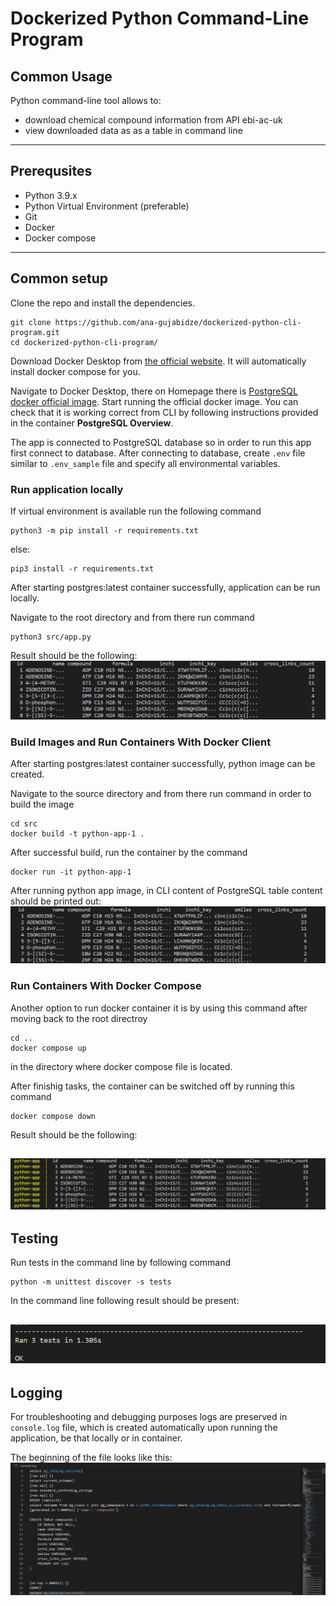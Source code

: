 # Dockerized Python Command-Line Program

## Common Usage
Python command-line tool allows to:
- download chemical compound information from API ebi-ac-uk
- view downloaded data as as a table in command line

---
## Prerequsites
- Python 3.9.x
- Python Virtual Environment (preferable)
- Git
- Docker
- Docker compose
---
## Common setup
Clone the repo and install the dependencies.
```
git clone https://github.com/ana-gujabidze/dockerized-python-cli-program.git
cd dockerized-python-cli-program/
```

Download Docker Desktop from [the official website](https://docs.docker.com/desktop/). It will automatically install docker compose for you.

Navigate to Docker Desktop, there on Homepage there is [PostgreSQL docker official image](https://hub.docker.com/_/postgres).
Start running the official docker image.
You can check that it is working correct from CLI by following instructions provided in the container **PostgreSQL Overview**. 

The app is connected to PostgreSQL database so in order to run this app first connect to database. After connecting to database, create `.env` file similar to `.env_sample` file and specify all environmental variables.

### Run application locally

If virtual environment is available run the following command

```
python3 -m pip install -r requirements.txt
```

else:
```
pip3 install -r requirements.txt
```

After starting postgres:latest container successfully, application can be run locally. 

Navigate to the root directory and from there run command
```
python3 src/app.py
```

Result should be the following:
![executed_test_cases](__screenshots/local_run.png?raw=true "Title")

### Build Images and Run Containers With Docker Client

After starting postgres:latest container successfully, python image can be created. 

Navigate to the source directory and from there run command in order to build the image
```
cd src
docker build -t python-app-1 .
```
After successful build, run the container by the command
```
docker run -it python-app-1
```

After running python app image, in CLI content of PostgreSQL table content should be printed out:
![executed_test_cases](__screenshots/docker_client_result.png?raw=true "Title")

### Run Containers With Docker Compose

Another option to run docker container it is by using this command after moving back to the root directroy
```
cd ..
docker compose up
``` 
in the directory where docker compose file is located.

After finishig tasks, the container can be switched off by running this command 
```
docker compose down
```

Result should be the following:

![executed_test_cases](__screenshots/docker_compose_result.png?raw=true "Title")
---
## Testing
Run tests in the command line by following command
```
python -m unittest discover -s tests
```
In the command line following result should be present:

![executed_test_cases](__screenshots/executed_test_cases.png?raw=true "Title")
---
## Logging

For troubleshooting and debugging purposes logs are preserved in `console.log` file, which is created automatically upon running the application, be that locally or in container.

The beginning of the file looks like this:
![console_log](__screenshots/console_log.png?raw=true "Title")
